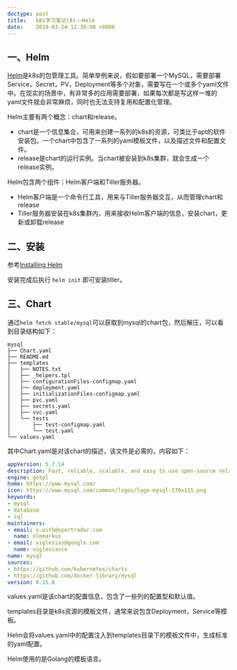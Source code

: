 ```yaml
---
doctype: post
title:   k8s学习笔记(8)——Helm
date:    2019-03-24 12:30:00 +0800
---
```


## 一、Helm

[Helm](https://helm.sh/)是k8s的包管理工具。简单举例来说，假如要部署一个MySQL，需要部署Service，Secret，PV，Deployment等多个对象，需要写在一个或多个yaml文件中。在现实的场景中，有非常多的应用需要部署，如果每次都是写这样一堆的yaml文件就会非常麻烦，同时也无法支持复用和配置化管理。

Helm主要有两个概念：chart和release。

- chart是一个信息集合，可用来创建一系列的k8s的资源，可类比于apt的软件安装包。一个chart中包含了一系列的yaml模板文件，以及描述文件和配置文件。
- release是chart的运行实例。当chart被安装到k8s集群，就会生成一个release实例。

Helm包含两个组件：Helm客户端和Tiller服务器。

- Helm客户端是一个命令行工具，用来与Tiller服务器交互，从而管理chart和release
- Tiller服务器安装在k8s集群内，用来接收Helm客户端的信息，安装chart，更新或卸载release

## 二、安装

参考[Installing Helm](https://helm.sh/docs/using_helm/#installing-helm)

安装完成后执行 `helm init` 即可安装tiller。

## 三、Chart

通过`helm fetch stable/mysql`可以获取到mysql的chart包，然后解压，可以看到目录结构如下：

```
mysql
├── Chart.yaml
├── README.md
├── templates
│   ├── NOTES.txt
│   ├── _helpers.tpl
│   ├── configurationFiles-configmap.yaml
│   ├── deployment.yaml
│   ├── initializationFiles-configmap.yaml
│   ├── pvc.yaml
│   ├── secrets.yaml
│   ├── svc.yaml
│   └── tests
│       ├── test-configmap.yaml
│       └── test.yaml
└── values.yaml
```

其中Chart.yaml是对该chart的描述，该文件是必需的，内容如下：

```yaml
appVersion: 5.7.14
description: Fast, reliable, scalable, and easy to use open-source relational database system.
engine: gotpl
home: https://www.mysql.com/
icon: https://www.mysql.com/common/logos/logo-mysql-170x115.png
keywords:
- mysql
- database
- sql
maintainers:
- email: o.with@sportradar.com
  name: olemarkus
- email: viglesias@google.com
  name: viglesiasce
name: mysql
sources:
- https://github.com/kubernetes/charts
- https://github.com/docker-library/mysql
version: 0.15.0
```

values.yaml是该chart的配置信息，包含了一些列的配置型和默认值。

templates目录是k8s资源的模板文件，通常来说包含Deployment，Service等模板。

Helm会将values.yaml中的配置注入到templates目录下的模板文件中，生成标准的yaml配置。

Helm使用的是Golang的模板语言。
